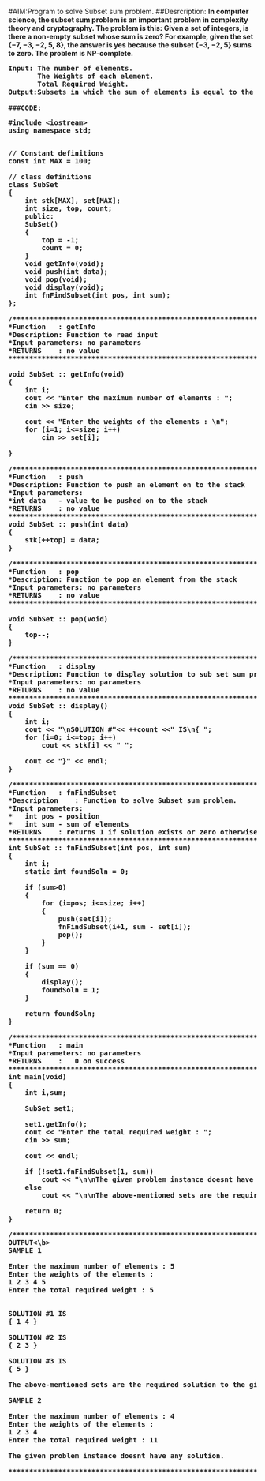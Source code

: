 #AIM:Program to solve Subset sum problem.
##Desrcription:
<b>In computer science, the subset sum problem is an important problem in complexity theory and cryptography. The problem is this: Given a set of integers, is there a non-empty subset whose sum is zero? For example, given the set {−7, −3, −2, 5, 8}, the answer is yes because the subset {−3, −2, 5} sums to zero. The problem is NP-complete.
<pre><b>Input: The number of elements.
       The Weights of each element.
       Total Required Weight.
Output:Subsets in which the sum of elements is equal to the given required weight(input).

###CODE:
<pre>#include &lt;iostream>
using namespace std;

<pre>// Constant definitions
const int MAX = 100;

// class definitions
class SubSet
{
	int stk[MAX], set[MAX];
	int size, top, count;
	public:
	SubSet()
	{
		top = -1;
		count = 0;
	}
	void getInfo(void);
	void push(int data);
	void pop(void);
	void display(void);
	int fnFindSubset(int pos, int sum);
};

/******************************************************************************
*Function	: getInfo
*Description: Function to read input
*Input parameters: no parameters
*RETURNS	: no value
******************************************************************************/

void SubSet :: getInfo(void)
{
	int i;
	cout &lt;&lt; "Enter the maximum number of elements : ";
	cin >> size;

	cout &lt;&lt; "Enter the weights of the elements : \n";
	for (i=1; i&lt;=size; i++)
		cin >> set[i];

}

/******************************************************************************
*Function	: push
*Description: Function to push an element on to the stack
*Input parameters: 
*int data	- value to be pushed on to the stack
*RETURNS	: no value
******************************************************************************/
void SubSet :: push(int data)
{
	stk[++top] = data;
}

/******************************************************************************
*Function	: pop
*Description: Function to pop an element from the stack
*Input parameters: no parameters
*RETURNS	: no value
******************************************************************************/

void SubSet :: pop(void)
{
	top--;
}

/******************************************************************************
*Function	: display
*Description: Function to display solution to sub set sum problem
*Input parameters: no parameters
*RETURNS	: no value
******************************************************************************/
void SubSet :: display()
{
	int i;
	cout &lt;&lt; "\nSOLUTION #"&lt;&lt; ++count &lt;&lt;" IS\n{ ";
	for (i=0; i&lt;=top; i++)
		cout &lt;&lt; stk[i] &lt;&lt; " ";

	cout &lt;&lt; "}" &lt;&lt; endl;
}

/******************************************************************************
*Function	: fnFindSubset
*Description	: Function to solve Subset sum problem.
*Input parameters:
*	int pos	- position
*	int sum	- sum of elements
*RETURNS	: returns 1 if solution exists or zero otherwise
******************************************************************************/
int SubSet :: fnFindSubset(int pos, int sum)
{
	int i;
	static int foundSoln = 0;

	if (sum>0)
	{
		for (i=pos; i&lt;=size; i++)
		{
			push(set[i]);
			fnFindSubset(i+1, sum - set[i]);
			pop();
		}
	}

	if (sum == 0)
	{
		display();
		foundSoln = 1;
	}

	return foundSoln;
}

/******************************************************************************
*Function	: main
*Input parameters: no parameters
*RETURNS	:	0 on success
******************************************************************************/
int main(void)
{
	int i,sum;

	SubSet set1;
	
	set1.getInfo();
	cout &lt;&lt; "Enter the total required weight : ";
	cin >> sum;

	cout &lt;&lt; endl;

	if (!set1.fnFindSubset(1, sum))
		cout &lt;&lt; "\n\nThe given problem instance doesnt have any solution." &lt;&lt; endl;
	else
		cout &lt;&lt; "\n\nThe above-mentioned sets are the required solution to the given instance." &lt;&lt; endl;

	return 0;
}

/******************************************************************************
<b>OUTPUT<\b>
SAMPLE 1

Enter the maximum number of elements : 5
Enter the weights of the elements : 
1 2 3 4 5
Enter the total required weight : 5


SOLUTION #1 IS
{ 1 4 }

SOLUTION #2 IS
{ 2 3 }

SOLUTION #3 IS
{ 5 }

The above-mentioned sets are the required solution to the given instance.

SAMPLE 2

Enter the maximum number of elements : 4
Enter the weights of the elements : 
1 2 3 4 
Enter the total required weight : 11

The given problem instance doesnt have any solution.

******************************************************************************/